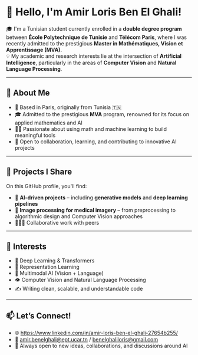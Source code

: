 # 👋 Hello, I'm Amir Loris Ben El Ghali!

🎓 I'm a Tunisian student currently enrolled in a **double degree program** between **École Polytechnique de Tunisie** and **Télécom Paris**, where I was recently admitted to the prestigious **Master in Mathématiques, Vision et Apprentissage (MVA)**.   
💡 My academic and research interests lie at the intersection of **Artificial Intelligence**, particularly in the areas of **Computer Vision** and **Natural Language Processing**.

---

## 🧠 About Me

- 📍 Based in Paris, originally from Tunisia 🇹🇳  
- 🎓 Admitted to the prestigious **MVA** program, renowned for its focus on applied mathematics and AI  
- 👨‍🔬 Passionate about using math and machine learning to build meaningful tools  
- 🤝 Open to collaboration, learning, and contributing to innovative AI projects

---

## 🧪 Projects I Share

On this GitHub profile, you'll find:
- 🤖 **AI-driven projects** – including **generative models** and **deep learning pipelines**
- 🏥 **Image processing for medical imagery** – from preprocessing to algorithmic design and Computer Vision approaches
- 🧑‍🤝‍🧑 Collaborative work with peers

---

## 🚀 Interests

- 🧬 Deep Learning & Transformers  
- 🧠 Representation Learning  
- 🧾 Multimodal AI (Vision + Language)  
- 👁️ Computer Vision and Natural Language Processing 
- ✍️ Writing clean, scalable, and understandable code  

---

## 📫 Let’s Connect!

- 🌐 https://www.linkedin.com/in/amir-loris-ben-el-ghali-27654b255/ 
- 📧 amir.benelghali@ept.ucar.tn / benelghaliloris@gmail.com  
- 🔭 Always open to new ideas, collaborations, and discussions around AI


